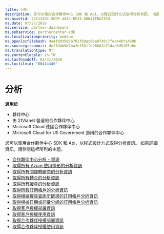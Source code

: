 ```yaml
---
title: 分析
description: 您可以使用合作夥伴中心 SDK 和 Api，以程式設計方式取得分析資訊。 如需詳細資訊，請參閱這裡所列的主題。
ms.assetid: 22C1320C-5EDF-443C-B545-88641FBA2358
ms.date: 07/27/2018
ms.service: partner-dashboard
ms.subservice: partnercenter-sdk
ms.localizationpriority: medium
ms.openlocfilehash: 9a4fd93589b782f00ac96a9730c7fee44bfa499b
ms.sourcegitcommit: def3d4b9d7ba2bf5b1fd268d2e71dae5d5f65a6e
ms.translationtype: MT
ms.contentlocale: zh-TW
ms.lasthandoff: 03/31/2020
ms.locfileid: "80414446"
---
```

# <a name="analytics"></a>分析


**適用於**

 - 夥伴中心
 - 由 21Vianet 營運的合作夥伴中心
 - Microsoft Cloud 德國合作夥伴中心
 - Microsoft Cloud for US Government 適用的合作夥伴中心

您可以使用合作夥伴中心 SDK 和 Api，以程式設計方式取得分析資訊。 如需詳細資訊，請參閱這裡所列的主題。

- [合作夥伴中心分析 - 資源](partner-center-analytics-resources.md)
- [取得所有 Azure 使用情形的分析資訊](get-all-azure-usage-analytics.md)
- [取得所有間接轉銷商的分析資訊](get-all-indirect-resellers-analytics.md)
- [取得所有轉介的分析資訊](get-all-referrals-analytics.md)
- [取得所有搜尋的分析資訊](get-all-search-analytics.md)
- [取得所有訂用帳戶的分析資訊](get-all-subscription-analytics.md)  
- [取得根據搜尋查詢所篩選的訂用帳戶分析資訊](get-subscription-analytics-by-search-query.md)  
- [取得根據日期或詞彙分組的訂用帳戶分析資訊](get-subscription-analytics-grouped-by-dates-or-terms.md)  
- [取得客戶授權部署資訊](get-customer-licenses-deployment-information.md)
- [取得客戶授權使用資訊](get-customer-licenses-usage-information.md)
- [取得合作夥伴授權部署資訊](get-partner-licenses-deployment-information.md)
- [取得合作夥伴授權使用資訊](get-partner-licenses-usage-information.md)

